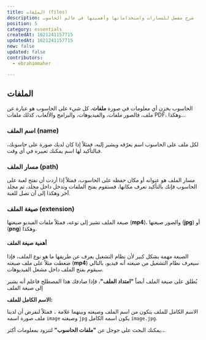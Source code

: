 ```yaml
---
title: الملفات (files)
description: شرح مفصل للمسارات واستخداماتها وأهميتها في عالم الحاسوب
position: 5
category: essentials
createdAt: 1621241157715
updatedAt: 1621241157715
new: false
updated: false
contributors:
  - ebrahimmaher

---
```


## الملفات
الحاسوب يخزن أي معلومات في صورة **ملفات**، كل شيء على الحاسوب هو عبارة عن ملف، فالصور ملفات، والفيديوهات، والبرامج واﻷلعاب، كذلك ملفات PDF، وهكذا...

### اسم الملف (name)
لكل ملف على الحاسوب اسم يعرّفه ويشير إليه، فمثلاً إذا كان لديك صورة على حاسوبك، فبالتأكيد لها اسم يمكنك تغييره في أي وقت.

### مسار الملف (path)
مسار الملف هو عنوانه أو مكان حفظه على الحاسوب، فمثلاً إذا أردت أن تفتح لعبة على الحاسوب فإنك بالتأكيد تعرف مكانها، فستقوم بفتح الملفات وتدخل داخل مجلد، ثم مجلد آخر وهكذا إلى أن تصل للعبة.

### صيغة الملف (extension)
صيغة الملف تشير إلى نوعه، فمثلاً ملفات الفيديو صيغتها (**mp4**)، والصور صيغتها (**jpg**) أو (**png**) وهكذا.

#### أهمية صيغة الملف
الصيغة مهمة بشكل كبير ﻷن نظام التشغيل يعرف عن طريقها ما هو نوع الملف، فإذا ضغطت مثلاً على ملف صيغته (**mp4**) سيعرف نظام التشغيل من صيغته أنه فيديو، بالتالي سيقوم بفتح الملف داخل مشغل الفيديوهات.

<base-alert type="tip">

يُطلق على صيغة الملف أيضاً **"امتداد الملف"**، فإذا صادفك هذا المصطلح فاعلم أنه يشير إلى صيغة الملف

</base-alert>

<base-alert type="info">

**الاسم الكامل للملف:**

الاسم الكامل للملف يتكون من اسم الملف وصيغته وبينهما علامة **`.`** فمثلاً لنفرض أن لدينا ملف صورة اسمه `image` وصيغته `jpg` يكون اسمه الكامل `image.jpg`.

</base-alert>


<base-alert type="next">

يمكنك البحث على جوجل عن **"ملفات الحاسوب"** لتتزود بمعلومات أكثر...

</base-alert>
